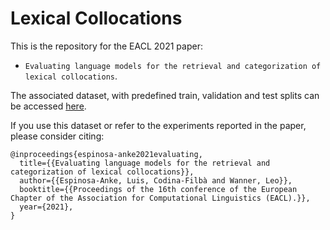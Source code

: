 # Lexical Collocations
This is the repository for the EACL 2021 paper: 
- ``Evaluating language models for the retrieval and categorization of lexical collocations``. 

The associated dataset, with predefined train, validation and test splits can be accessed [here](https://github.com/luisespinosaanke/lexicalcollocations/tree/main/data).

If you use this dataset or refer to the experiments reported in the paper, please consider citing:

```
@inproceedings{espinosa-anke2021evaluating,
  title={{Evaluating language models for the retrieval and categorization of lexical collocations}},
  author={{Espinosa-Anke, Luis, Codina-Filbà and Wanner, Leo}},
  booktitle={{Proceedings of the 16th conference of the European Chapter of the Association for Computational Linguistics (EACL).}},
  year={2021},
}

```
